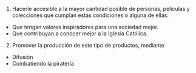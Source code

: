 1. Hacerle accesible a la mayor cantidad posible de personas, películas y colecciones que cumplan estas condiciones o alguna de ellas:
- Que tengan valores inspiradores para una sociedad mejor.
- Que contribuyan a conocer mejor a la Iglesia Católica.

2. Promover la producción de este tipo de productos, mediante
- Difusión
- Combatiendo la piratería